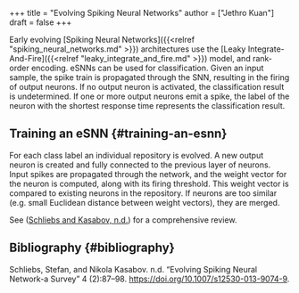 +++
title = "Evolving Spiking Neural Networks"
author = ["Jethro Kuan"]
draft = false
+++

Early evolving [Spiking Neural Networks]({{<relref "spiking_neural_networks.md" >}}) architectures use the [Leaky
Integrate-And-Fire]({{<relref "leaky_integrate_and_fire.md" >}}) model, and rank-order encoding. eSNNs can be used for
classification. Given an input sample, the spike train is propagated through the
SNN, resulting in the firing of output neurons. If no output neuron is
activated, the classification result is undetermined. If one or more output
neurons emit a spike, the label of the neuron with the shortest response time
represents the classification result.

## Training an eSNN {#training-an-esnn}

For each class label an individual repository is evolved. A new output
neuron is created and fully connected to the previous layer of
neurons. Input spikes are propagated through the network, and the
weight vector for the neuron is computed, along with its firing
threshold. This weight vector is compared to existing neurons in the
repository. If neurons are too similar (e.g. small Euclidean distance
between weight vectors), they are merged.

See ([Schliebs and Kasabov, n.d.](#org228ddc7)) for a
comprehensive review.

## Bibliography {#bibliography}

<a id="org228ddc7"></a>Schliebs, Stefan, and Nikola Kasabov. n.d. “Evolving Spiking Neural Network-a Survey” 4 (2):87–98. <https://doi.org/10.1007/s12530-013-9074-9>.
